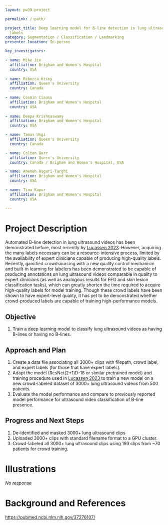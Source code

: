 ```yaml
---
layout: pw39-project

permalink: /:path/

project_title: Deep learning model for B-line detection in lung ultrasound videos using crowdsourced
  labels
category: Segmentation / Classification / Landmarking
presenter_location: In-person

key_investigators:

- name: Mike Jin
  affiliation: Brigham and Women's Hospital
  country: USA
  
- name: Rebecca Hisey
  affiliation: Queen's University
  country: Canada
  
- name: Cosmin Ciausu
  affiliation: Brigham and Women's Hospital
  country: USA
  
- name: Deepa Krishnaswamy
  affiliation: Brigham and Women's Hospital
  country: USA

- name: Tamas Ungi
  affiliation: Queen's University
  country: Canada

- name: Colton Barr
  affiliation: Queen's University
  country: Canada / Brigham and Women's Hospital, USA

- name: Ameneh Asgari-Targhi
  affiliation: Brigham and Women's Hospital
  country: USA

- name: Tina Kapur
  affiliation: Brigham and Women's Hospital
  country: USA

---
```


# Project Description

<!-- Add a short paragraph describing the project. -->

Automated B-line detection in lung ultrasound videos has been demonstrated before, most recently by [Lucassen 2023](https://pubmed.ncbi.nlm.nih.gov/37276107/).  However, acquiring the many labels necessary can be a resource-intensive process, limited by the availability of expert clinicians capable of producing high-quality labels.  Recently, gamified crowdsourcing with a new quality control mechanism and built-in learning for labelers has been demonstrated to be capable of producing annotations on lung ultrasound videos comparable in quality to expert clinicians (as well as analogous results for EEG and skin lesion classification tasks), which can greatly shorten the time required to acquire high-quality labels for model training.  Though these crowd labels have been shown to have expert-level quality, it has yet to be demonstrated whether crowd-produced labels are capable of training high-performance models.

## Objective

<!-- Describe here WHAT you would like to achieve (what you will have as end result). -->

1.  Train a deep learning model to classify lung ultrasound videos as having B-lines or having no B-lines.

## Approach and Plan

<!-- Describe here HOW you would like to achieve the objectives stated above. -->

1.  Create a data file associating all 3000+ clips with filepath, crowd label, and expert labels (for those that have expert labels).
2.  Adapt the model (ResNet(2+1)D-18 or similar pretrained model) and training procedure used in [Lucassen 2023](https://pubmed.ncbi.nlm.nih.gov/37276107/) to train a new model on a new crowd-labeled dataset of 3000+ lung ultrasound videos from 500 patients.
3.  Evaluate the model performance and compare to previously reported model performance for ultrasound video classification of B-line presence.

## Progress and Next Steps

<!-- Update this section as you make progress, describing of what you have ACTUALLY DONE.
     If there are specific steps that you could not complete then you can describe them here, too. -->

1.  De-identified and masked 3000+ lung ultrasound clips
2.  Uploaded 3000+ clips with standard filename format to a GPU cluster.
3.  Crowd-labeled all 3000+ lung ultrasound clips using 193 clips from \~70 patients for crowd training.

# Illustrations

<!-- Add pictures and links to videos that demonstrate what has been accomplished. -->

*No response*

# Background and References

<!-- If you developed any software, include link to the source code repository.
     If possible, also add links to sample data, and to any relevant publications. -->

<https://pubmed.ncbi.nlm.nih.gov/37276107/>
